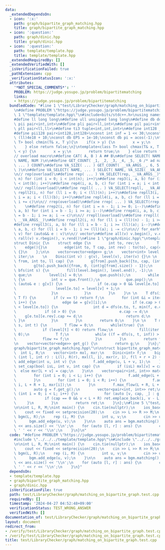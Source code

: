```yaml
---
data:
  _extendedDependsOn:
  - icon: ':x:'
    path: graph/bipartite_graph_matching.hpp
    title: graph/bipartite_graph_matching.hpp
  - icon: ':question:'
    path: graph/dinic.hpp
    title: graph/dinic.hpp
  - icon: ':question:'
    path: template/template.hpp
    title: template/template.hpp
  _extendedRequiredBy: []
  _extendedVerifiedWith: []
  _isVerificationFailed: true
  _pathExtension: cpp
  _verificationStatusIcon: ':x:'
  attributes:
    '*NOT_SPECIAL_COMMENTS*': ''
    PROBLEM: https://judge.yosupo.jp/problem/bipartitematching
    links:
    - https://judge.yosupo.jp/problem/bipartitematching
  bundledCode: "#line 1 \"test/LibraryChecker/graph/matching_on_bipartite_graph.test.cpp\"\
    \n#define PROBLEM \"https://judge.yosupo.jp/problem/bipartitematching\"\n\n#line\
    \ 1 \"template/template.hpp\"\n#include<bits/stdc++.h>\nusing namespace std;\n\
    #define ll long long\n#define ull unsigned long long\n#define db double\n#define\
    \ pii pair<int,int>\n#define pli pair<ll,int>\n#define pil pair<int,ll>\n#define\
    \ pll pair<ll,ll>\n#define ti3 tuple<int,int,int>\n#define int128 __int128_t\n\
    #define pii128 pair<int128,int128>\nconst int inf = 1 << 30;\nconst ll linf =\
    \ (ll)4e18 + 10;\nconst db EPS = 1e-10;\nconst db pi = acos(-1);\ntemplate<class\
    \ T> bool chmin(T& x, T y){\n    if(x > y) {\n        x = y;\n        return true;\n\
    \    } else return false;\n}\ntemplate<class T> bool chmax(T& x, T y){\n    if(x\
    \ < y) {\n        x = y;\n        return true;\n    } else return false;\n}\n\n\
    // overload macro\n#define CAT( A, B ) A ## B\n#define SELECT( NAME, NUM ) CAT(\
    \ NAME, NUM )\n\n#define GET_COUNT( _1, _2, _3, _4, _5, _6 /* ad nauseam */, COUNT,\
    \ ... ) COUNT\n#define VA_SIZE( ... ) GET_COUNT( __VA_ARGS__, 6, 5, 4, 3, 2, 1\
    \ )\n\n#define VA_SELECT( NAME, ... ) SELECT( NAME, VA_SIZE(__VA_ARGS__) )(__VA_ARGS__)\n\
    \n// rep(overload)\n#define rep( ... ) VA_SELECT(rep, __VA_ARGS__)\n#define rep2(i,\
    \ n) for (int i = 0; i < int(n); i++)\n#define rep3(i, a, b) for (int i = a; i\
    \ < int(b); i++)\n#define rep4(i, a, b, c) for (int i = a; i < int(b); i += c)\n\
    \n// repll(overload)\n#define repll( ... ) VA_SELECT(repll, __VA_ARGS__)\n#define\
    \ repll2(i, n) for (ll i = 0; i < (ll)(n); i++)\n#define repll3(i, a, b) for (ll\
    \ i = a; i < (ll)(b); i++)\n#define repll4(i, a, b, c) for (ll i = a; i < (ll)(b);\
    \ i += c)\n\n// rrep(overload)\n#define rrep( ... ) VA_SELECT(rrep, __VA_ARGS__)\
    \    \n#define rrep2(i, n) for (int i = n - 1; i >= 0; i--)\n#define rrep3(i,\
    \ a, b) for (int i = b - 1; i >= a; i--)\n#define rrep4(i, a, b, c) for (int i\
    \ = b - 1; i >= a; i -= c)\n\n// rrepll(overload)\n#define rrepll( ... ) VA_SELECT(rrepll,\
    \ __VA_ARGS__)\n#define rrepll2(i, n) for (ll i = (ll)(n) - 1; i >= 0ll; i--)\n\
    #define rrepll3(i, a, b) for (ll i = b - 1; i >= (ll)(a); i--)\n#define rrepll4(i,\
    \ a, b, c) for (ll i = b - 1; i >= (ll)(a); i -= c)\n\n// for_earh\n#define fore(e,\
    \ v) for (auto&& e : v)\n\n// vector\n#define all(v) v.begin(), v.end()\n#define\
    \ rall(v) v.rbegin(), v.rend()\n#line 1 \"graph/dinic.hpp\"\ntemplate<class T>\n\
    struct Dinic {\n    struct edge {\n        int to, rev;\n        T cap;\n    \
    \    edge(){}\n        edge(int to, T cap, int rev) : to(to), cap(cap), rev(rev)\
    \ {}\n    };\n\n    vector<vector<edge>> g;\n    vector<int> level;\n    vector<int>\
    \ iter;\n    \n    Dinic(int v) : g(v), level(v), iter(v) {}\n \n    void add_edge(int\
    \ from, int to, ll cap) {\n        g[from].push_back({to, cap, (int)g[to].size()});\n\
    \        g[to].push_back({from, 0, (int)g[from].size() - 1});\n    }\n \n    void\
    \ bfs(int s) {\n        fill(level.begin(), level.end(), -1);\n        queue<int>\
    \ que;\n        level[s] = 0;\n        que.push(s);\n        while (!que.empty())\
    \ {\n            int v = que.front();\n            que.pop();\n            for\
    \ (auto& e : g[v]) {\n                if (e.cap > 0 && level[e.to] < 0) {\n  \
    \                  level[e.to] = level[v] + 1;\n                    que.push(e.to);\n\
    \                }\n            }\n        }\n    }\n \n    T dfs(int v, int t,\
    \ T f) {\n        if (v == t) return f;\n        for (int &i = iter[v]; i < (int)g[v].size();\
    \ i++) {\n            edge &e = g[v][i];\n            if (e.cap > 0 && level[v]\
    \ < level[e.to]) {\n                int d = dfs(e.to, t, min(f, e.cap));\n   \
    \             if (d > 0) {\n                    e.cap -= d;\n                \
    \    g[e.to][e.rev].cap += d;\n                    return d;\n               \
    \ }\n            }\n        }\n        return 0;\n    }\n \n    T max_flow(int\
    \ s, int t) {\n        T flow = 0;\n        while(true) {\n            bfs(s);\n\
    \            if (level[t] < 0) return flow;\n            fill(iter.begin(), iter.end(),\
    \ 0);\n            T f;\n            while ((f = dfs(s, t, inf)) > 0) {\n    \
    \            flow += f;\n            }\n        }\n        return flow;\n    }\n\
    \n    vector<vector<edge>> get_g() {\n        return g;\n    }\n};\n#line 2 \"\
    graph/bipartite_graph_matching.hpp\"\n\nstruct bipartite_graph_matching {\n  \
    \  int L, R;\n    vector<int> mxl, mxr;\n    Dinic<int> f;\n    bipartite_graph_matching\
    \ (int l, int r) : L(l), R(r), mxl(l, 1), mxr(r, 1), f(l + r + 2) {};\n\n    void\
    \ add_edge(int u, int v) {\n        f.add_edge(u, L + v, 1);\n    }\n\n    void\
    \ set_cap(bool isL, int v, int cap) {\n        if (isL) mxl[v] = cap;\n      \
    \  else mxr[L + v] = cap;\n    }\n\n    vector<pair<int, int>> matching() {\n\
    \        for (int i = 0; i < L; i++) {\n            f.add_edge(L + R, i, mxl[i]);\n\
    \        }\n        for (int i = 0; i < R; i++) {\n            f.add_edge(L +\
    \ i, L + R + 1, mxr[i]);\n        }\n        f.max_flow(L + R, L + R + 1);\n\n\
    \        auto g = f.get_g();\n        vector<pair<int, int>> ret;\n        for\
    \ (int i = 0; i < L; i++) {\n            for (auto [v, cap, _] : g[i]) {\n   \
    \             if (cap == 0 && v < L + R) ret.emplace_back(i, v - L);\n       \
    \     }\n        }\n        return ret;\n    }\n};\n#line 5 \"test/LibraryChecker/graph/matching_on_bipartite_graph.test.cpp\"\
    \n\nint L, R, M;\nint main() {\n    cin.tie(nullptr);\n    ios_base::sync_with_stdio(false);\n\
    \    cout << fixed << setprecision(20);\n    cin >> L >> R >> M;\n    bipartite_graph_matching\
    \ bgm(L, R);\n    rep (i, M) {\n        int u, v;\n        cin >> u >> v;\n  \
    \      bgm.add_edge(u, v);\n    }\n\n    auto ans = bgm.matching();\n    cout\
    \ << ans.size() << '\\n';\n    for (auto [l, r] : ans) {\n        cout << l <<\
    \ ' ' << r << '\\n';\n    }\n}\n"
  code: "#define PROBLEM \"https://judge.yosupo.jp/problem/bipartitematching\"\n\n\
    #include \"../../../template/template.hpp\"\n#include \"../../../graph/bipartite_graph_matching.hpp\"\
    \n\nint L, R, M;\nint main() {\n    cin.tie(nullptr);\n    ios_base::sync_with_stdio(false);\n\
    \    cout << fixed << setprecision(20);\n    cin >> L >> R >> M;\n    bipartite_graph_matching\
    \ bgm(L, R);\n    rep (i, M) {\n        int u, v;\n        cin >> u >> v;\n  \
    \      bgm.add_edge(u, v);\n    }\n\n    auto ans = bgm.matching();\n    cout\
    \ << ans.size() << '\\n';\n    for (auto [l, r] : ans) {\n        cout << l <<\
    \ ' ' << r << '\\n';\n    }\n}"
  dependsOn:
  - template/template.hpp
  - graph/bipartite_graph_matching.hpp
  - graph/dinic.hpp
  isVerificationFile: true
  path: test/LibraryChecker/graph/matching_on_bipartite_graph.test.cpp
  requiredBy: []
  timestamp: '2024-04-27 04:52:48+09:00'
  verificationStatus: TEST_WRONG_ANSWER
  verifiedWith: []
documentation_of: test/LibraryChecker/graph/matching_on_bipartite_graph.test.cpp
layout: document
redirect_from:
- /verify/test/LibraryChecker/graph/matching_on_bipartite_graph.test.cpp
- /verify/test/LibraryChecker/graph/matching_on_bipartite_graph.test.cpp.html
title: test/LibraryChecker/graph/matching_on_bipartite_graph.test.cpp
---
```

